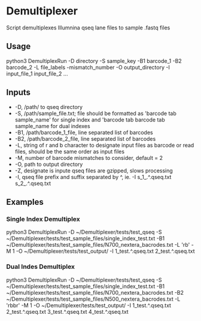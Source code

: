 # Demultiplexer

Script demultiplexes Illumnina qseq lane files to sample .fastq files

## Usage

python3 DemultiplexRun -D directory -S sample_key -B1 barcode_1 -B2 barcode_2 -L file_labels -mismatch_number -O output_directory -I input_file_1 input_file_2 ...

## Inputs

- -D, /path/ to qseq directory
- -S, /path/sample_file.txt; file should be formatted as 'barcode tab sample_name' for single index and 'barcode tab barcode tab sample_name for dual indexes
- -B1, /path/barcode_1_file, line separated list of barcodes
- -B2, /path/barcode_2_file, line separated list of barcodes
- -L, string of r and b character to designate input files as barcode or read files, should be the same order as input files
- -M, number of barcode mismatches to consider, default = 2
- -O, path to output directory
- -Z, designate is inpute qseq files are gzipped, slows processing
- -I, qseq file prefix and suffix separated by \^, ie. -I s_1_.\^.qseq.txt s_2_.\^.qseq.txt

## Examples

### Single Index Demultiplex

python3 DemultiplexRun -D ~/Demultiplexer/tests/test_qseq -S ~/Demultiplexer/tests/test_sample_files/single_index_test.txt -B1 ~/Demultiplexer/tests/test_sample_files/N700_nextera_bacrodes.txt -L 'rb' -M 1 -O ~/Demultiplexer/tests/test_output/ -I 1_test.\^.qseq.txt 2_test.\^.qseq.txt

### Dual Indes Demultiplex

python3 DemultiplexRun -D ~/Demultiplexer/tests/test_qseq -S ~/Demultiplexer/tests/test_sample_files/single_index_test.txt -B1 ~/Demultiplexer/tests/test_sample_files/N700_nextera_bacrodes.txt -B2 ~/Demultiplexer/tests/test_sample_files/N500_nextera_bacrodes.txt -L 'rbbr' -M 1 -O ~/Demultiplexer/tests/test_output/ -I 1_test.\^.qseq.txt 2_test.\^.qseq.txt 3_test.\^.qseq.txt 4_test.\^.qseq.txt
